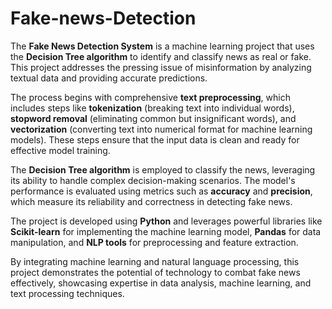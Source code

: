 # Fake-news-Detection
The **Fake News Detection System** is a machine learning project that uses the **Decision Tree algorithm** to identify and classify news as real or fake. This project addresses the pressing issue of misinformation by analyzing textual data and providing accurate predictions.  

The process begins with comprehensive **text preprocessing**, which includes steps like **tokenization** (breaking text into individual words), **stopword removal** (eliminating common but insignificant words), and **vectorization** (converting text into numerical format for machine learning models). These steps ensure that the input data is clean and ready for effective model training.  

The **Decision Tree algorithm** is employed to classify the news, leveraging its ability to handle complex decision-making scenarios. The model's performance is evaluated using metrics such as **accuracy** and **precision**, which measure its reliability and correctness in detecting fake news.  

The project is developed using **Python** and leverages powerful libraries like **Scikit-learn** for implementing the machine learning model, **Pandas** for data manipulation, and **NLP tools** for preprocessing and feature extraction.  

By integrating machine learning and natural language processing, this project demonstrates the potential of technology to combat fake news effectively, showcasing expertise in data analysis, machine learning, and text processing techniques.

